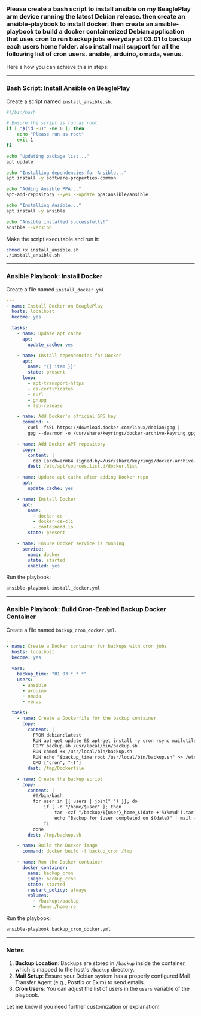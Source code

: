 ### Please create a bash script to install ansible on my BeaglePlay arm device running the latest Debian release. then create an ansible-playbook to install docker.  then create an ansible-playbook to build a docker containerized Debian application that uses cron to run backup jobs everyday at 03.01 to backup each users home folder. also install mail support for all the following list of cron users. ansible, arduino, omada, venus.  

Here's how you can achieve this in steps:

---

### **Bash Script: Install Ansible on BeaglePlay**
Create a script named `install_ansible.sh`.

```bash
#!/bin/bash

# Ensure the script is run as root
if [ "$(id -u)" -ne 0 ]; then
    echo "Please run as root"
    exit 1
fi

echo "Updating package list..."
apt update

echo "Installing dependencies for Ansible..."
apt install -y software-properties-common

echo "Adding Ansible PPA..."
apt-add-repository --yes --update ppa:ansible/ansible

echo "Installing Ansible..."
apt install -y ansible

echo "Ansible installed successfully!"
ansible --version
```

Make the script executable and run it:
```bash
chmod +x install_ansible.sh
./install_ansible.sh
```

---

### **Ansible Playbook: Install Docker**
Create a file named `install_docker.yml`.

```yaml
---
- name: Install Docker on BeaglePlay
  hosts: localhost
  become: yes

  tasks:
    - name: Update apt cache
      apt:
        update_cache: yes

    - name: Install dependencies for Docker
      apt:
        name: "{{ item }}"
        state: present
      loop:
        - apt-transport-https
        - ca-certificates
        - curl
        - gnupg
        - lsb-release

    - name: Add Docker's official GPG key
      command: >
        curl -fsSL https://download.docker.com/linux/debian/gpg |
        gpg --dearmor -o /usr/share/keyrings/docker-archive-keyring.gpg

    - name: Add Docker APT repository
      copy:
        content: |
          deb [arch=arm64 signed-by=/usr/share/keyrings/docker-archive-keyring.gpg] https://download.docker.com/linux/debian $(lsb_release -cs) stable
        dest: /etc/apt/sources.list.d/docker.list

    - name: Update apt cache after adding Docker repo
      apt:
        update_cache: yes

    - name: Install Docker
      apt:
        name:
          - docker-ce
          - docker-ce-cli
          - containerd.io
        state: present

    - name: Ensure Docker service is running
      service:
        name: docker
        state: started
        enabled: yes
```

Run the playbook:
```bash
ansible-playbook install_docker.yml
```

---

### **Ansible Playbook: Build Cron-Enabled Backup Docker Container**
Create a file named `backup_cron_docker.yml`.

```yaml
---
- name: Create a Docker container for backups with cron jobs
  hosts: localhost
  become: yes

  vars:
    backup_time: "01 03 * * *"
    users: 
      - ansible
      - arduino
      - omada
      - venus

  tasks:
    - name: Create a Dockerfile for the backup container
      copy:
        content: |
          FROM debian:latest
          RUN apt-get update && apt-get install -y cron rsync mailutils && rm -rf /var/lib/apt/lists/*
          COPY backup.sh /usr/local/bin/backup.sh
          RUN chmod +x /usr/local/bin/backup.sh
          RUN echo "$backup_time root /usr/local/bin/backup.sh" >> /etc/crontab
          CMD ["cron", "-f"]
        dest: /tmp/Dockerfile

    - name: Create the backup script
      copy:
        content: |
          #!/bin/bash
          for user in {{ users | join(" ") }}; do
              if [ -d "/home/$user" ]; then
                  tar -czf "/backup/${user}_home_$(date +'%Y%m%d').tar.gz" "/home/$user"
                  echo "Backup for $user completed on $(date)" | mail -s "Backup Completed" $user
              fi
          done
        dest: /tmp/backup.sh

    - name: Build the Docker image
      command: docker build -t backup_cron /tmp

    - name: Run the Docker container
      docker_container:
        name: backup_cron
        image: backup_cron
        state: started
        restart_policy: always
        volumes:
          - /backup:/backup
          - /home:/home:ro
```

Run the playbook:
```bash
ansible-playbook backup_cron_docker.yml
```

---

### **Notes**
1. **Backup Location**: Backups are stored in `/backup` inside the container, which is mapped to the host's `/backup` directory.
2. **Mail Setup**: Ensure your Debian system has a properly configured Mail Transfer Agent (e.g., Postfix or Exim) to send emails.
3. **Cron Users**: You can adjust the list of users in the `users` variable of the playbook.

Let me know if you need further customization or explanation!